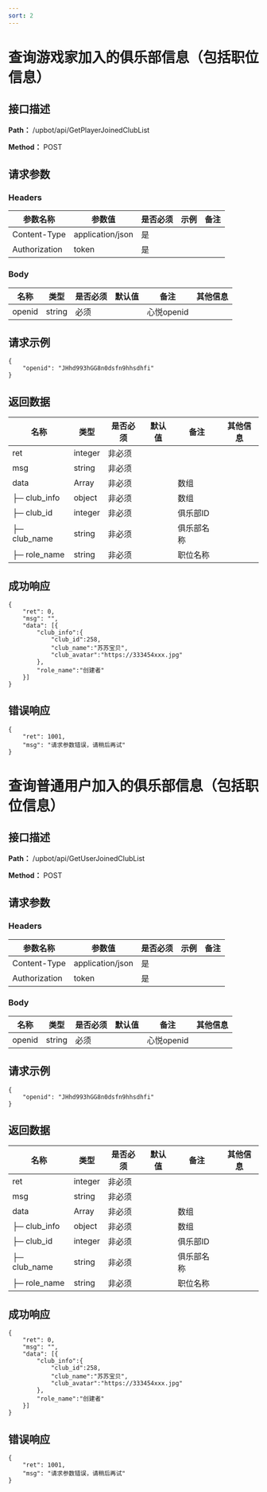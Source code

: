 ```yaml
---
sort: 2
---
```


# 查询游戏家加入的俱乐部信息（包括职位信息）

## 接口描述

**Path：** /upbot/api/GetPlayerJoinedClubList

**Method：** POST


## 请求参数

### Headers

| 参数名称          | 参数值              | 是否必须 | 示例 | 备注 |
|---------------|------------------|------|----|----|
| Content-Type  | application/json | 是    |    |    |
| Authorization | token            | 是    |    |    |

### Body

| 名称                   | 类型         | 是否必须 | 默认值 | 备注                        | 其他信息                                         |
|----------------------|------------|------|-----|---------------------------|----------------------------------------------|
| openid                  | string    | 必须   |     | 心悦openid                    |                                              |


## 请求示例
```
{
    "openid": "JHhd993hGG8n0dsfn9hhsdhfi"
}
```

## 返回数据

| 名称  | 类型      | 是否必须 | 默认值 | 备注 | 其他信息          |
|-----|---------|------|-----|----|---------------|
| ret | integer | 非必须  |     |    |  |
| msg | string  | 非必须  |     |    |               |
| data | Array  | 非必须  |     |   数组 |               |
| ├─ club_info | object  | 非必须  |     |   数组 |               |
|   ├─ club_id          | integer    | 非必须  |     | 俱乐部ID              |                                              |
|   ├─ club_name          | string    | 非必须  |     | 俱乐部名称              |                                              |                
| ├─ role_name          | string    | 非必须  |     | 职位名称              |                                              |


## 成功响应
```
{
    "ret": 0,
    "msg": "",
    "data": [{
        "club_info":{
            "club_id":258,
            "club_name":"苏苏宝贝",
            "club_avatar":"https://333454xxx.jpg"
        },
        "role_name":"创建者"
    }]
}
```

## 错误响应
```
{
	"ret": 1001,
	"msg": "请求参数错误，请稍后再试"
}
``` 


# 查询普通用户加入的俱乐部信息（包括职位信息）

## 接口描述

**Path：** /upbot/api/GetUserJoinedClubList

**Method：** POST


## 请求参数

### Headers

| 参数名称          | 参数值              | 是否必须 | 示例 | 备注 |
|---------------|------------------|------|----|----|
| Content-Type  | application/json | 是    |    |    |
| Authorization | token            | 是    |    |    |

### Body

| 名称                   | 类型         | 是否必须 | 默认值 | 备注                        | 其他信息                                         |
|----------------------|------------|------|-----|---------------------------|----------------------------------------------|
| openid                  | string    | 必须   |     | 心悦openid                    |                                              |


## 请求示例
```
{
    "openid": "JHhd993hGG8n0dsfn9hhsdhfi"
}
```

## 返回数据

| 名称  | 类型      | 是否必须 | 默认值 | 备注 | 其他信息          |
|-----|---------|------|-----|----|---------------|
| ret | integer | 非必须  |     |    |  |
| msg | string  | 非必须  |     |    |               |
| data | Array  | 非必须  |     |   数组 |               |
| ├─ club_info | object  | 非必须  |     |   数组 |               |
|   ├─ club_id          | integer    | 非必须  |     | 俱乐部ID              |                                              |
|   ├─ club_name          | string    | 非必须  |     | 俱乐部名称              |                                              |                
| ├─ role_name          | string    | 非必须  |     | 职位名称              |                                              |


## 成功响应
```
{
    "ret": 0,
    "msg": "",
    "data": [{
        "club_info":{
            "club_id":258,
            "club_name":"苏苏宝贝",
            "club_avatar":"https://333454xxx.jpg"
        },
        "role_name":"创建者"
    }]
}
```

## 错误响应
```
{
	"ret": 1001,
	"msg": "请求参数错误，请稍后再试"
}
``` 

